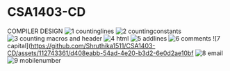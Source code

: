 # CSA1403-CD
COMPILER DESIGN
![1 countinglines](https://github.com/Shruthika1511/CSA1403-CD/assets/112743361/a193d7c0-8331-41f1-bfeb-9cfb4f301240)
![2 countingconstants](https://github.com/Shruthika1511/CSA1403-CD/assets/112743361/9bc3e061-00a2-462d-8486-322be9e30bf7)
![3 counting macros and header](https://github.com/Shruthika1511/CSA1403-CD/assets/112743361/1b4cd920-09aa-4c6e-b6d4-815b45e86211)
![4 html](https://github.com/Shruthika1511/CSA1403-CD/assets/112743361/397293ff-776d-4942-8780-9658467f87af)
![5 addlines](https://github.com/Shruthika1511/CSA1403-CD/assets/112743361/b3277271-1ac7-4651-8fc7-dc32991db50c)
![6 comments](https://github.com/Shruthika1511/CSA1403-CD/assets/112743361/0ff7e286-031a-4830-829a-0e5bc1dd2a01)
![7 capital](https://github.com/Shruthika1511/CSA1403-CD/assets/112743361/d408eabb-54ad-4e20-b3d2-6e0d2ae10bf
![8 email](https://github.com/Shruthika1511/CSA1403-CD/assets/112743361/40a1f223-67b0-476f-96a9-b795ac2dd6ca)
![9 mobilenumber](https://github.com/Shruthika1511/CSA1403-CD/assets/112743361/de554613-b07c-4fed-b5fb-918c9f445b50)

